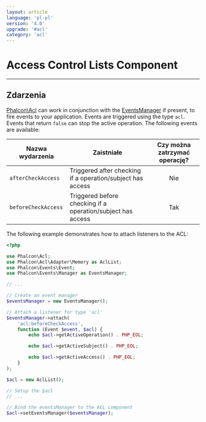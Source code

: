 ```yaml
---
layout: article
language: 'pl-pl'
version: '4.0'
upgrade: '#acl'
category: 'acl'
---
```

# Access Control Lists Component

* * *

## Zdarzenia

[Phalcon\Acl](api/Phalcon_Acl) can work in conjunction with the [EventsManager](events) if present, to fire events to your application. Events are triggered using the type `acl`. Events that return `false` can stop the active operation. The following events are available:

| Nazwa wydarzenia    | Zaistniałe                                                  | Czy można zatrzymać operację? |
| ------------------- | ----------------------------------------------------------- |:-----------------------------:|
| `afterCheckAccess`  | Triggered after checking if a operation/subject has access  |              Nie              |
| `beforeCheckAccess` | Triggered before checking if a operation/subject has access |              Tak              |

The following example demonstrates how to attach listeners to the ACL:

```php
<?php

use Phalcon\Acl;
use Phalcon\Acl\Adapter\Memory as AclList;
use Phalcon\Events\Event;
use Phalcon\Events\Manager as EventsManager;

// ...

// Create an event manager
$eventsManager = new EventsManager();

// Attach a listener for type 'acl'
$eventsManager->attach(
    'acl:beforeCheckAccess',
    function (Event $event, $acl) {
        echo $acl->getActiveOperation() . PHP_EOL;

        echo $acl->getActiveSubject() . PHP_EOL;

        echo $acl->getActiveAccess() . PHP_EOL;
    }
);

$acl = new AclList();

// Setup the $acl
// ...

// Bind the eventsManager to the ACL component
$acl->setEventsManager($eventsManager);
```